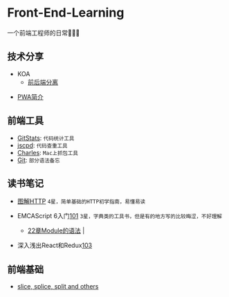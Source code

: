 # Front-End-Learning
一个前端工程师的日常🐒🙈😝

## 技术分享
- KOA
    - [前后端分离][41]
<!-- 
    - [书写中][Callback, Promise, Generator, Async, 前端异步的前世今生][42]
    - [计划中][KOA简介][43]
    - [点餐微信小程序性能优化方案][43]
-->
- [PWA简介][44]

## 前端工具
- [GitStats][21]: `代码统计工具`
- [jscpd][22]: `代码查重工具`
- [Charles][25]: `Mac上抓包工具`
- [Git][26]: `部分语法备忘`  

<!-- 
- [计划中][webpack][23]: `前端打包工具`
- [计划中][eslint][24]: `代码规范检查工具` 
- [计划中][Jenkins][26]: `持续集成工具，用于监控持续重复的工作`
-->
<!-- 
## 框架以及规范

- [计划中]React
    -[React Diff解析][61] 
    -[时间旅行][62]

- [书写中][Redux][65] 
--> 
<!-- 
## 编程思想

- [计划中][函数式编程][63]  
- [计划中][各种快排][63]  
-->

## 读书笔记
- [图解HTTP][100] `4星，简单基础的HTTP初学指南，易懂易读`

- EMCAScript 6入门[101] `3星，字典类的工具书，但是有的地方写的比较晦涩，不好理解`  
    - [22章Module的语法][102] | 

- 深入浅出React和Redux[103] 

<!-- - [pinkie源码阅读][100] `这里加一下~~` -->

## 前端基础
- [slice, splice, split and others][81] 

[21]: ./前端工具/GitStats.md
[22]: ./前端工具/jscpd.md
[25]: ./前端工具/Charles.md
[26]: ./前端工具/Git少用语法备忘.md

[41]: ./技术分享/KOA/美团点评点餐前后端分离实践.md
[42]: ./技术分享/KOA/Callback%2C%20Promise%2C%20Generator%2C%20Async——前端异步编程的前世今生.md
[43]: ./技术分享/微信小程序/微信小程序性能优化方案.md
[44]: ./技术分享/PWA/PWA简介.md

[65]: ./框架以及规范/Redux.md

[81]: ./前端基础/slice,splice,splitAndOthers.md

[100]: ./读书笔记/<图解HTTP>学习笔记.md
[101]: ./读书笔记/EMCAScript%206入门/<EMCAScript%206入门>学习笔记.md
[102]: ./读书笔记/EMCAScript%206入门/22章Module的语法.md
[103]: ./读书笔记/<深入浅出React和Redux>学习笔记.md
